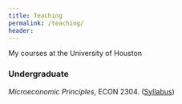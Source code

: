 ```yaml
---
title: Teaching
permalink: /teaching/
header:
---
```


My courses at the University of Houston

### Undergraduate

*Microeconomic Principles*, ECON 2304. ([Syllabus](https://github.com/hhadah/website/blob/master/content/courses/ECON2304/ECON2304_Summer2021_Syllabus.pdf))

